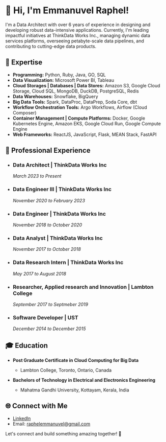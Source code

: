 # 👋 Hi, I'm Emmanuvel Raphel!

I'm a Data Architect with over 6 years of experience in designing and developing robust data-intensive applications. 
Currently, I'm leading impactful initiatives at ThinkData Works Inc., managing dynamic data services platforms, overseeing petabyte-scale data pipelines, and contributing to cutting-edge data products.

## 🚀 Expertise

- **Programming:** Python, Ruby, Java, GO, SQL
- **Data Visualization:** Microsoft Power BI, Tableau
- **Cloud Storages | Databases | Data Stores:** Amazon S3, Google Cloud Storage, Cloud SQL, MongoDB, DuckDB, PostgreSQL, Redis
- **Data Warehouses:** Snowflake, BigQuery
- **Big Data Tools:** Spark, DataProc, DataPrep, Soda Core, dbt
- **Workflow Orchestration Tools:** Argo Workflows, Airflow (Cloud Composer)
- **Container Management | Compute Platforms:** Docker, Google Kubernetes Engine, Amazon EKS, Google Cloud Run, Google Compute Engine
- **Web Frameworks:** ReactJS, JavaScript, Flask, MEAN Stack, FastAPI

## 💼 Professional Experience

- ### Data Architect | ThinkData Works Inc
  _March 2023 to Present_

- ### Data Engineer III | ThinkData Works Inc
  _November 2020 to February 2023_

- ### Data Engineer | ThinkData Works Inc
  _November 2018 to October 2020_

- ### Data Analyst | ThinkData Works Inc
  _November 2017 to October 2018_

- ### Data Research Intern | ThinkData Works Inc
  _May 2017 to August 2018_

- ### Researcher, Applied research and Innovation | Lambton College
  _September 2017 to Septmeber 2019_

- ### Software Developer | UST
  _December 2014 to December 2015_


## 🎓 Education

- **Post Graduate Certificate in Cloud Computing for Big Data**
  - Lambton College, Toronto, Ontario, Canada

- **Bachelors of Technology in Electrical and Electronics Engineering**
  - Mahatma Gandhi University, Kottayam, Kerala, India

## 🌐 Connect with Me

- [LinkedIn](https://www.linkedin.com/in/raphelemmanuvel)
- Email: raphelemmanuvel@gmail.com

Let's connect and build something amazing together! 🚀
